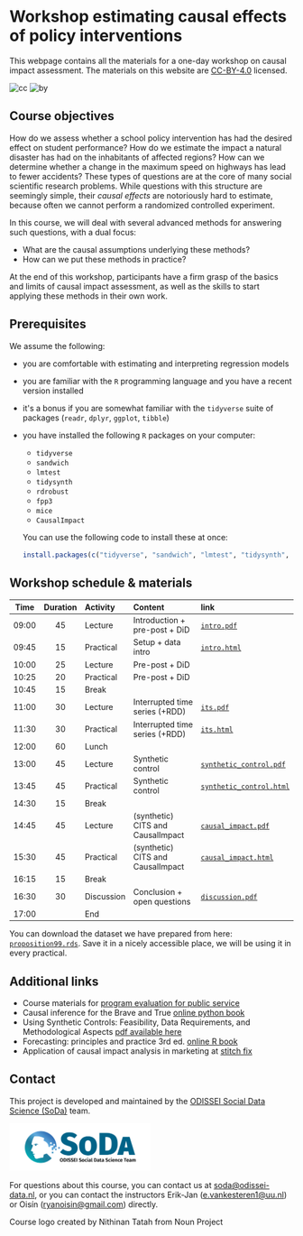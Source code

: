 
# Workshop estimating causal effects of policy interventions
This webpage contains all the materials for a one-day workshop on causal impact assessment. The materials on this website are [CC-BY-4.0](https://creativecommons.org/licenses/by/4.0/) licensed.

![cc](https://mirrors.creativecommons.org/presskit/icons/cc.svg) ![by](https://mirrors.creativecommons.org/presskit/icons/by.svg)

## Course objectives

How do we assess whether a school policy intervention has had the desired effect on student performance? How do we estimate the impact a natural disaster has had on the inhabitants of affected regions? How can we determine whether a change in the maximum speed on highways has lead to fewer accidents? These types of questions are at the core of many social scientific research problems. While questions with this structure are seemingly simple, their _causal effects_ are notoriously hard to estimate, because often we cannot perform a randomized controlled experiment. 

In this course, we will deal with several advanced methods for answering such questions, with a dual focus:

- What are the causal assumptions underlying these methods?
- How can we put these methods in practice?

At the end of this workshop, participants have a firm grasp of the basics and limits of causal impact assessment, as well as the skills to start applying these methods in their own work.

## Prerequisites

We assume the following:

- you are comfortable with estimating and interpreting regression models
- you are familiar with the `R` programming language and you have a recent version installed
- it's a bonus if you are somewhat familiar with the `tidyverse` suite of packages (`readr`, `dplyr`, `ggplot`, `tibble`)
- you have installed the following `R` packages on your computer:
  - `tidyverse`
  - `sandwich`
  - `lmtest`
  - `tidysynth`
  - `rdrobust`
  - `fpp3`
  - `mice`
  - `CausalImpact`

  You can use the following code to install these at once:
  ```r
  install.packages(c("tidyverse", "sandwich", "lmtest", "tidysynth", "rdrobust", "fpp3", "mice", "CausalImpact"))
  ```


## Workshop schedule & materials

| Time  | Duration | Activity   | Content                            | link |
| :---: | :------: | :--------- | :--------------------------------- | :--- |
| 09:00 | 45       | Lecture    | Introduction + pre-post + DiD      | [`intro.pdf`](./lectures/01_introduction/intro.pdf) |
| 09:45 | 15       | Practical  | Setup + data intro                 | [`intro.html`](./practicals/01_introduction/intro.html) |
| 10:00 | 25       | Lecture    | Pre-post + DiD                     | |
| 10:25 | 20       | Practical  | Pre-post + DiD                     | |
| 10:45 | 15       | Break      |                                    | |
| 11:00 | 30       | Lecture    | Interrupted time series (+RDD)     | [`its.pdf`](./lectures/02_interrupted_time_series/its.pdf) |
| 11:30 | 30       | Practical  | Interrupted time series (+RDD)     | [`its.html`](./practicals/02_interrupted_time_series/its.html) | 
| 12:00 | 60       | Lunch      |                                    | |
| 13:00 | 45       | Lecture    | Synthetic control                  | [`synthetic_control.pdf`](./lectures/03_synthetic_control/synthetic_control.pdf) |
| 13:45 | 45       | Practical  | Synthetic control                  | [`synthetic_control.html`](./practicals/03_synthetic_control/synthetic_control.html) |
| 14:30 | 15       | Break      |                                    | |
| 14:45 | 45       | Lecture    | (synthetic) CITS and CausalImpact  | [`causal_impact.pdf`](./lectures/04_causal_impact/causal_impact.pdf) |
| 15:30 | 45       | Practical  | (synthetic) CITS and CausalImpact  | [`causal_impact.html`](./practicals/04_causal_impact/causal_impact.html) |
| 16:15 | 15       | Break      |                                    | |
| 16:30 | 30       | Discussion | Conclusion + open questions        | [`discussion.pdf`](./lectures/05_discussion/discussion.pdf) |
| 17:00 |          | End        |                                    | |

You can download the dataset we have prepared from here: [`proposition99.rds`](./data/proposition99.rds). Save it in a nicely accessible place, we will be using it in every practical.

## Additional links

- Course materials for [program evaluation for public service](https://evalsp23.classes.andrewheiss.com/)
- Causal inference for the Brave and True [online python book](https://matheusfacure.github.io/python-causality-handbook/landing-page.html)
- Using Synthetic Controls: Feasibility, Data Requirements, and Methodological Aspects [pdf available here](https://www.aeaweb.org/articles?id=10.1257/jel.20191450)
- Forecasting: principles and practice 3rd ed. [online R book](https://otexts.com/fpp3/)
- Application of causal impact analysis in marketing at [stitch fix](https://multithreaded.stitchfix.com/blog/2016/01/13/market-watch/)

## Contact

This project is developed and maintained by the [ODISSEI Social Data
Science (SoDa)](https://odissei-soda.nl/) team.

<img src="img/soda_logo.png" alt="SoDa logo" width="250px"/>

For questions about this course, you can contact us at [soda@odissei-data.nl](mailto:soda@odissei-data.nl), or you can contact the instructors Erik-Jan ([e.vankesteren1@uu.nl](mailto:e.vankesteren1@uu.nl)) or Oisín ([ryanoisin@gmail.com](mailto:ryanoisin@gmail.com)) directly.

Course logo created by Nithinan Tatah from Noun Project
